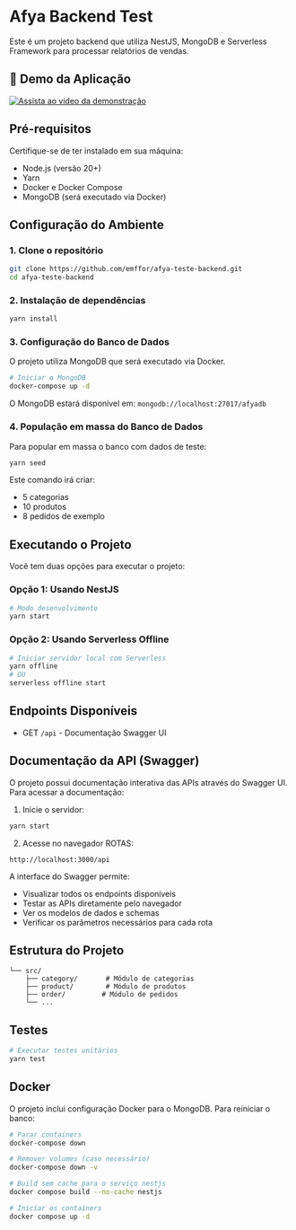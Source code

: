 # Afya Backend Test

Este é um projeto backend que utiliza NestJS, MongoDB e Serverless Framework para processar relatórios de vendas.

## 🎥 Demo da Aplicação

[![Assista ao vídeo da demonstração](https://img.youtube.com/vi/nCvctiUvKr8/maxresdefault.jpg)](https://youtu.be/nCvctiUvKr8)

## Pré-requisitos

Certifique-se de ter instalado em sua máquina:

- Node.js (versão 20+)
- Yarn
- Docker e Docker Compose
- MongoDB (será executado via Docker)

## Configuração do Ambiente

### 1. Clone o repositório
```bash
git clone https://github.com/emffor/afya-teste-backend.git
cd afya-teste-backend
```

### 2. Instalação de dependências
```bash
yarn install
```

### 3. Configuração do Banco de Dados

O projeto utiliza MongoDB que será executado via Docker.

```bash
# Iniciar o MongoDB
docker-compose up -d
```

O MongoDB estará disponível em: `mongodb://localhost:27017/afyadb`

### 4. População em massa do Banco de Dados

Para popular em massa o banco com dados de teste:

```bash
yarn seed
```

Este comando irá criar:
- 5 categorias
- 10 produtos
- 8 pedidos de exemplo

## Executando o Projeto

Você tem duas opções para executar o projeto:

### Opção 1: Usando NestJS
```bash
# Modo desenvolvimento
yarn start
```

### Opção 2: Usando Serverless Offline
```bash
# Iniciar servidor local com Serverless
yarn offline
# OU
serverless offline start
```

## Endpoints Disponíveis

- GET `/api` - Documentação Swagger UI

## Documentação da API (Swagger)

O projeto possui documentação interativa das APIs através do Swagger UI.
Para acessar a documentação:

1. Inicie o servidor:
```bash
yarn start
```

2. Acesse no navegador ROTAS:
```
http://localhost:3000/api
```

A interface do Swagger permite:
- Visualizar todos os endpoints disponíveis
- Testar as APIs diretamente pelo navegador
- Ver os modelos de dados e schemas
- Verificar os parâmetros necessários para cada rota

## Estrutura do Projeto

```
└── src/
    ├── category/       # Módulo de categorias
    ├── product/        # Módulo de produtos
    ├── order/         # Módulo de pedidos
    └── ...
```

## Testes

```bash
# Executar testes unitários
yarn test
```

## Docker

O projeto inclui configuração Docker para o MongoDB. Para reiniciar o banco:

```bash
# Parar containers
docker-compose down

# Remover volumes (caso necessário)
docker-compose down -v

# Build sem cache para o serviço nestjs
docker compose build --no-cache nestjs

# Iniciar os containers
docker compose up -d
```
````
